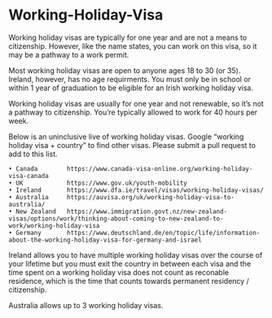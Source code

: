 # Working-Holiday-Visa

Working holiday visas are typically for one year and are not a means to citizenship. However, like the name states, you can work on this visa, so it may be a pathway to a work permit.

Most working holiday visas are open to anyone ages 18 to 30 (or 35). Ireland, however, has no age requirments. You must only be in school or within 1 year of graduation to be eligible for an Irish working holiday visa.

Working holiday visas are usually for one year and not renewable, so it’s not a pathway to citizenship. You’re typically allowed to work for 40 hours per week. 

Below is an uninclusive live of working holiday visas. Google “working holiday visa + country” to find other visas. Please submit a pull request to add to this list.

    • Canada        https://www.canada-visa-online.org/working-holiday-visa-canada
    • UK            https://www.gov.uk/youth-mobility
    • Ireland       https://www.dfa.ie/travel/visas/working-holiday-visas/
    • Australia     https://auvisa.org/uk/working-holiday-visa-to-australia/
    • New Zealand   https://www.immigration.govt.nz/new-zealand-visas/options/work/thinking-about-coming-to-new-zealand-to-work/working-holiday-visa
    • Germany       https://www.deutschland.de/en/topic/life/information-about-the-working-holiday-visa-for-germany-and-israel
    
Ireland allows you to have multiple working holiday visas over the course of your lifetime but you must exit the country in between each visa and the time spent on a working holiday visa does not count as reconable residence, which is the time that counts towards permanent residency / citizenship.
    
Australia allows up to 3 working holiday visas.
